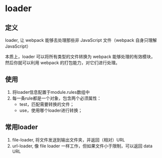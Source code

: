 # loader

## 定义

loader, 让 webpack 能够去处理那些非 JavaScript 文件（webpack 自身只理解 JavaScript）

本质上，loader 可以将所有类型的文件转换为 webpack 能够处理的有效模块，然后你就可以利用 webpack 的打包能力，对它们进行处理。

## 使用

1. 将loader信息配置于module.rules数组中
2. 每一条rule都是一个对象，包含两个必须属性：
   - test，匹配需要转换的文件；
   - use，使用哪个loader进行转换；

## 常用loader

1. file-loader, 将文件发送到输出文件夹，并返回（相对）URL
2. url-loader, 像 file loader 一样工作，但如果文件小于限制，可以返回 data URL
